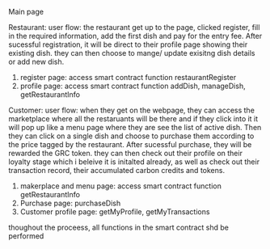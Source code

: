 Main page 

Restaurant: 
user flow: the restaurant get up to the page, clicked register, fill in the required information, add the first dish and pay for the entry fee. After sucessful registration, it will be direct to their profile page showing their existing dish. they can then choose to mange/ update exisitng dish details or add new dish. 
1. register page: access smart contract function restaurantRegister
2. profile page: access smart contract function addDish, manageDish, getRestaurantInfo

Customer: 
user flow: when they get on the webpage, they can access the marketplace where all the restaruants will be there and if they click into it it will pop up like a menu page where they are see the list of active dish. Then they can click on a single dish and choose to purchase them according to the price tagged by the restaurant. After sucessful purchase, they will be rewarded the GRC token. they can then check out their profile on their loyalty stage which i beleive it is initalted already, as well as check out their transaction record, their accumulated carbon credits and tokens. 
1. makerplace and menu page: access smart contract function getRestaurantInfo
2. Purchase page: purchaseDish
3. Customer profile page: getMyProfile, getMyTransactions

thoughout the proceess, all functions in the smart contract shd be performed 
